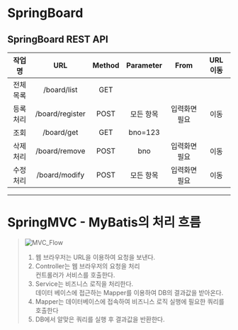 # SpringBoard
 SpringBoard REST API
 --- 
|작업명|URL|Method|Parameter|From|URL 이동|
|:---:|:---:|:---:|:---:|:---:|:---:|
|전체 목록|/board/list|GET| | |
|등록 처리|/board/register|POST|모든 항목|입력화면 필요|이동|
|조회|/board/get|GET|bno=123| | |
|삭제 처리|/board/remove|POST|bno|입력화면 필요|이동|
|수정 처리|/board/modify|POST|모든 항목|입력화면 필요|이동|
 ---
# SpringMVC - MyBatis의 처리 흐름
> ![MVC_Flow](https://user-images.githubusercontent.com/84948004/180598375-8b3139b2-63cc-42c2-8ff1-b060e18c57ae.png)
> 1. 웹 브라우저는 URL을 이용하여 요청을 보낸다.
> 2. Controller는 웹 브라우저의 요청을 처리<br>컨트롤러가 서비스를 호출한다.
> 3. Service는 비즈니스 로직을 처리한다.<br>데이터 베이스에 접근하는 Mapper를 이용하여 DB의 결과값을 받아온다.
> 4. Mapper는 데이터베이스에 접속하여 비즈니스 로직 실행에 필요한 쿼리를 호출한다
> 5. DB에서 알맞은 쿼리를 실행 후 결과값을 반환한다.
